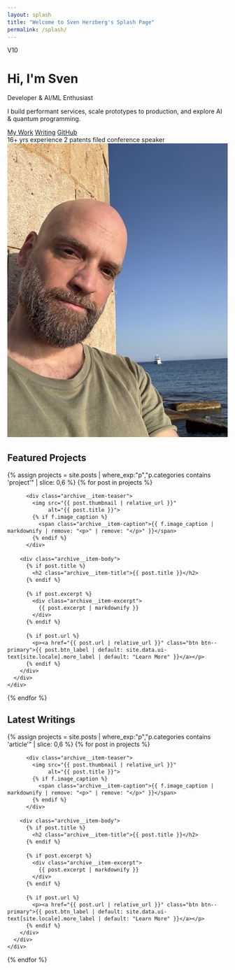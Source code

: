 ```yaml
---
layout: splash
title: "Welcome to Sven Herzberg's Splash Page"
permalink: /splash/   
---
```



<!--
check out source
[Minimal Mistakes GitHub Repository](https://github.com/mmistakes/minimal-mistakes)

[Minimal Mistakes Splash Page Documentation](https://github.com/mmistakes/minimal-mistakes/blob/master/docs/_pages/splash-page.md)

[Feature Row Include Example](https://github.com/mmistakes/minimal-mistakes/blob/01eeb082da1c3a6abd24a142ac6d2491d91564c2/_includes/feature_row#L4)
-->

V10

<div class="hero">
  <div class="pitch">
    <h1>Hi, I'm Sven</h1>
    <p class="tagline">Developer & AI/ML Enthusiast</p>
    <p>I build performant services, scale prototypes to production, and explore AI & quantum programming.</p>
    <div class="hero__ctas">
      <a class="btn btn--primary" href="/projects/">My Work</a>
      <a class="btn" href="/writing/">Writing</a>
      <a class="btn" href="https://github.com/svenherzberg">GitHub</a>
    </div>
    <div class="badges">
      <span class="badge">16+ yrs experience</span>
      <span class="badge">2 patents filed</span>
      <span class="badge">conference speaker</span>
    </div>
  </div>
  <div class="image">
    <img src="/assets/images/profile.jpeg" alt="Profile Image">
  </div>
</div>

<!-- Add vertical space between the photo and the feature_row content -->
<div style="margin-top: 2rem;"></div>


<!-- PROJECTS -->
<section class="block">
  <div class="block__header">
    <h2>Featured Projects</h2>
  </div>
<div class="feature__wrapper">
  {% assign projects = site.posts | where_exp:"p","p.categories contains 'project'" | slice: 0,6 %}
  {% for post in projects %}
    <div class="feature__item">
      <div class="archive__item">

          <div class="archive__item-teaser">
            <img src="{{ post.thumbnail | relative_url }}"
                 alt="{{ post.title }}">
            {% if f.image_caption %}
              <span class="archive__item-caption">{{ f.image_caption | markdownify | remove: "<p>" | remove: "</p>" }}</span>
            {% endif %}
          </div>

        <div class="archive__item-body">
          {% if post.title %}
            <h2 class="archive__item-title">{{ post.title }}</h2>
          {% endif %}

          {% if post.excerpt %}
            <div class="archive__item-excerpt">
              {{ post.excerpt | markdownify }}
            </div>
          {% endif %}

          {% if post.url %}
            <p><a href="{{ post.url | relative_url }}" class="btn btn--primary">{{ post.btn_label | default: site.data.ui-text[site.locale].more_label | default: "Learn More" }}</a></p>
          {% endif %}
        </div>
      </div>
    </div>
  {% endfor %}
</div>


<!-- ARTICLES -->
<section class="block">
  <div class="block__header">
    <h2>Latest Writings</h2>
  </div>
<div class="feature__wrapper">
  {% assign projects = site.posts | where_exp:"p","p.categories contains 'article'" | slice: 0,6 %}
  {% for post in projects %}
    <div class="feature__item">
      <div class="archive__item">

          <div class="archive__item-teaser">
            <img src="{{ post.thumbnail | relative_url }}"
                 alt="{{ post.title }}">
            {% if f.image_caption %}
              <span class="archive__item-caption">{{ f.image_caption | markdownify | remove: "<p>" | remove: "</p>" }}</span>
            {% endif %}
          </div>

        <div class="archive__item-body">
          {% if post.title %}
            <h2 class="archive__item-title">{{ post.title }}</h2>
          {% endif %}

          {% if post.excerpt %}
            <div class="archive__item-excerpt">
              {{ post.excerpt | markdownify }}
            </div>
          {% endif %}

          {% if post.url %}
            <p><a href="{{ post.url | relative_url }}" class="btn btn--primary">{{ post.btn_label | default: site.data.ui-text[site.locale].more_label | default: "Learn More" }}</a></p>
          {% endif %}
        </div>
      </div>
    </div>
  {% endfor %}

